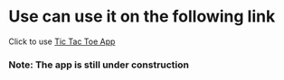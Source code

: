 # Use can use it on the following link

Click to use [Tic Tac Toe App](https://imrankabir.github.io/tic-tac-toe)

### Note: The app is still under construction
